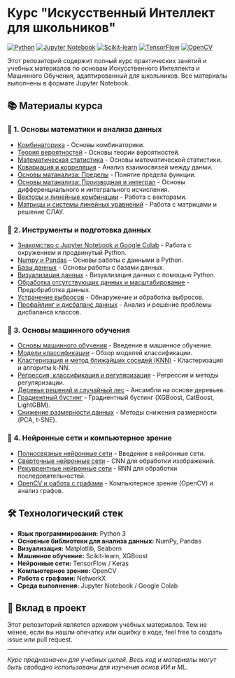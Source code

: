 # Курс "Искусственный Интеллект для школьников"

[![Python](https://img.shields.io/badge/Python-3.8%2B-blue?logo=python)](https://www.python.org/)
[![Jupyter Notebook](https://img.shields.io/badge/Jupyter-Notebook-orange?logo=jupyter)](https://jupyter.org/)
[![Scikit-learn](https://img.shields.io/badge/Scikit--learn-1.2%2B-green?logo=scikit-learn)](https://scikit-learn.org/)
[![TensorFlow](https://img.shields.io/badge/TensorFlow-2.12%2B-FF6F00?logo=tensorflow)](https://tensorflow.org/)
[![OpenCV](https://img.shields.io/badge/OpenCV-4.7%2B-%23white?logo=opencv)](https://opencv.org/)

Этот репозиторий содержит полный курс практических занятий и учебных материалов по основам Искусственного Интеллекта и Машинного Обучения, адаптированный для школьников. Все материалы выполнены в формате Jupyter Notebook.

## 📚 Материалы курса

### 🧮 1. Основы математики и анализа данных
*   [Комбинаторика](notebooks/Курс_ИИ_для_школьников_Комбинаторика.ipynb) - Основы комбинаторики.
*   [Теория вероятностей](notebooks/Курс_ИИ_для_школьников_Теория_вероятностей.ipynb) - Основы теории вероятностей.
*   [Математическая статистика](notebooks/Курс_ИИ_для_школьников_Математическая_статистика.ipynb) - Основы математической статистики.
*   [Ковариация и корреляция](notebooks/Курс_ИИ_для_школьников_Ковариация_Корреляция.ipynb) - Анализ взаимосвязей между данми.
*   [Основы матанализа: Пределы](notebooks/Курс_ИИ_для_школьников_Основы_математического_анализа_Пределы.ipynb) - Понятие предела функции.
*   [Основы матанализа: Производная и интеграл](notebooks/Курс_ИИ_для_школьников_Основы_математического_анализа_Производная_и_интеграл.ipynb) - Основы дифференциального и интегрального исчисления.
*   [Векторы и линейные комбинации](notebooks/Курс_ИИ_для_школьников_Векторы_Линейные_комбинации_векторов.ipynb) - Работа с векторами.
*   [Матрицы и системы линейных уравнений](notebooks/Курс_ИИ_для_школьников_Матрицы_Системы_линейных_уравнений.ipynb) - Работа с матрицами и решение СЛАУ.

### 🐍 2. Инструменты и подготовка данных
*   [Знакомство с Jupyter Notebook и Google Colab](notebooks/ИИ_для_школьников_Знакомство_с_Jupyter_Notebook_и_Google_Colab_Продвинутые_возможности_Python_для_работы_с_данными.ipynb) - Работа с окружением и продвинутый Python.
*   [Numpy и Pandas](notebooks/ИИ_для_школьников_Numpy_и_Pandas.ipynb) - Основы работы с данными в Python.
*   [Базы данных](notebooks/ИИ_для_школьников_Базы_данных.ipynb) - Основы работы с базами данных.
*   [Визуализация данных](notebooks/Курс_ИИ_для_школьников_Визуализация.ipynb) - Визуализация данных с помощью Python.
*   [Обработка отсутствующих данных и масштабирование](notebooks/Курс_ИИ_для_школьников_Обработка_отсутствующих_данных_Масштабирование_данных.ipynb) - Предобработка данных.
*   [Устранение выбросов](notebooks/Курс_ИИ_для_школьников_Устранение_выбросов.ipynb) - Обнаружение и обработка выбросов.
*   [Профайлинг и дисбаланс данных](notebooks/Курс_ИИ_для_школьников_Профайлинг_Дисбаланс_данных.ipynb) - Анализ и решение проблемы дисбаланса классов.

### 🤖 3. Основы машинного обучения
*   [Основы машинного обучения](notebooks/Курс_ИИ_для_школьников_Основы_машинного_обучения.ipynb) - Введение в машинное обучение.
*   [Модели классификации](notebooks/Курс_ИИ_для_школьников_Модели_классификации.ipynb) - Обзор моделей классификации.
*   [Кластеризация и метод ближайших соседей (KNN)](notebooks/Курс_ИИ_для_школьников_Кластеризация_Метод_ближайших_соседей_(KNN).ipynb) - Кластеризация и алгоритм k-NN.
*   [Регрессия, классификация и регуляризация](notebooks/Курс_ИИ_для_школьников_Регрессия_и_классификация_Регуляризация.ipynb) - Регрессия и методы регуляризации.
*   [Деревья решений и случайный лес](notebooks/Курс_ИИ_для_школьников_Деревья_решений_Случайный_лес.ipynb) - Ансамбли на основе деревьев.
*   [Градиентный бустинг](notebooks/Курс_ИИ_для_школьников_Градиентный_бустинг.ipynb) - Градиентный бустинг (XGBoost, CatBoost, LightGBM).
*   [Снижение размерности данных](notebooks/Курс_ИИ_для_школьников_Снижение_размерности_данных.ipynb) - Методы снижения размерности (PCA, t-SNE).

### 🧠 4. Нейронные сети и компьютерное зрение
*   [Полносвязные нейронные сети](notebooks/Курс_ИИ_для_школьников_Полносвязные_нейронные_сети.ipynb) - Введение в нейронные сети.
*   [Сверточные нейронные сети](notebooks/Курс_ИИ_для_школьников_Сверточные_нейронные_сети.ipynb) - CNN для обработки изображений.
*   [Рекуррентные нейронные сети](notebooks/Курс_ИИ_для_школьников_Рекуррентные_нейронные_сети.ipynb) - RNN для обработки последовательностей.
*   [OpenCV и работа с графами](notebooks/Курс_ИИ_для_школьников_Базовый_функционал_OpenCV_Работа_с_графами_в_networkx.ipynb) - Компьютерное зрение (OpenCV) и анализ графов.


## 🛠 Технологический стек

*   **Язык программирования:** Python 3
*   **Основные библиотеки для анализа данных:** NumPy, Pandas
*   **Визуализация:** Matplotlib, Seaborn
*   **Машинное обучение:** Scikit-learn, XGBoost
*   **Нейронные сети:** TensorFlow / Keras
*   **Компьютерное зрение:** OpenCV
*   **Работа с графами:** NetworkX
*   **Среда выполнения:** Jupyter Notebook / Google Colab


## 🤝 Вклад в проект

Этот репозиторий является архивом учебных материалов. Тем не менее, если вы нашли опечатку или ошибку в коде, feel free to создать issue или pull request.

---

*Курс предназначен для учебных целей. Весь код и материалы могут быть свободно использованы для изучения основ ИИ и ML.*
